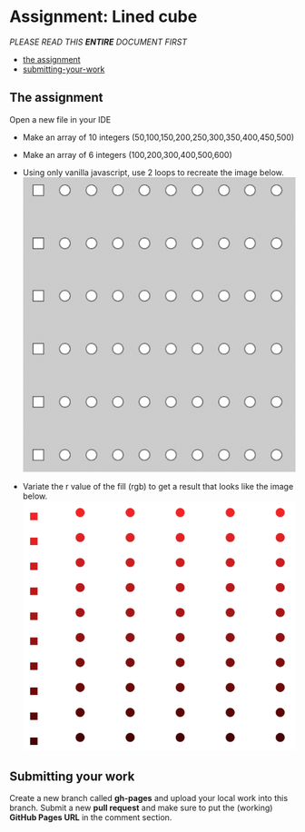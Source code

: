 # Assignment: Lined cube

*PLEASE READ THIS **ENTIRE** DOCUMENT FIRST*

* [the assignment](#the-assignment)
* [submitting-your-work](#submitting-your-work)


## The assignment

Open a new file in your IDE

* Make an array of 10 integers (50,100,150,200,250,300,350,400,450,500)
* Make an array of 6 integers (100,200,300,400,500,600)
* Using only vanilla javascript, use 2 loops to recreate the image below.
![assignment01](assignment01.png)

* Variate the r value of the fill (rgb) to get a result that looks like the image below.
![endresult01](endresult01.png)


## Submitting your work
Create a new branch called **gh-pages** and upload your local work into this branch. Submit a new **pull request** and make sure to put the (working) **GitHub Pages URL** in the comment section. 
